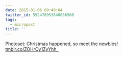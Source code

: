 ```yaml
---
date: 2015-01-06 09:49:04
twitter_id: 552476953648066560
tags:
  - micropost
title: ''
---
```


Photoset: Christmas happened, so meet the newbies! [tmblr.co/ZOHrOy1ZyYhh_](http://tmblr.co/ZOHrOy1ZyYhh_)
